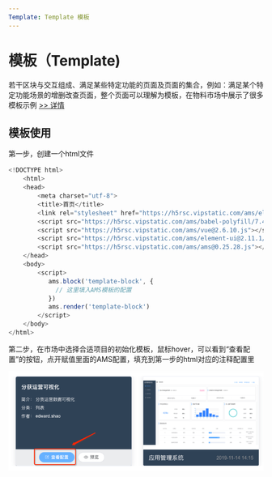 ```yaml
---
Template: Template 模板
---
```

# 模板（Template)

若干区块与交互组成、满足某些特定功能的页面及页面的集合，例如：满足某个特定功能场景的增删改查页面，整个页面可以理解为模板，在物料市场中展示了很多模板示例 [>> 详情](/market/)

## 模板使用

第一步，创建一个html文件

```js
<!DOCTYPE html>
    <html>
    <head>
        <meta charset="utf-8">
        <title>首页</title>
        <link rel="stylesheet" href="https://h5rsc.vipstatic.com/ams/element-ui@2.11.1/theme-chalk/index.css" />
        <script src="https://h5rsc.vipstatic.com/ams/babel-polyfill/7.4.0/polyfill.min.js"></script>
        <script src="https://h5rsc.vipstatic.com/ams/vue@2.6.10.js"></script>
        <script src="https://h5rsc.vipstatic.com/ams/element-ui@2.11.1/index.js"></script>
        <script src="https://h5rsc.vipstatic.com/ams/ams@0.25.28.js"></script>
    </head>
    <body>
        <script>
           ams.block('template-block', {
             // 这里填入AMS模板的配置
           })
           ams.render('template-block')
        </script>
    </body>
</html>
```

第二步，在市场中选择合适项目的初始化模板，鼠标hover，可以看到“查看配置”的按钮，点开赋值里面的AMS配置，填充到第一步的html对应的注释配置里

![market-config](../assets/market-config.png)